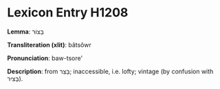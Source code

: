 # Lexicon Entry H1208

**Lemma**: בָּצוֹר

**Transliteration (xlit)**: bâtsôwr

**Pronunciation**: baw-tsore'

**Description**:
from בָּצַר; inaccessible, i.e. lofty; vintage (by confusion with בָּצִיר).

